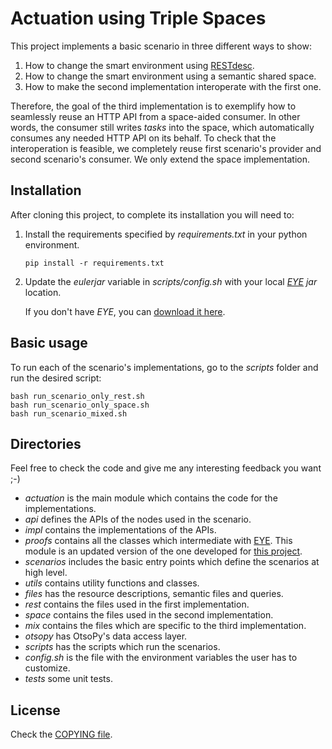 Actuation using Triple Spaces
=============================

This project implements a basic scenario in three different ways to show:

 1. How to change the smart environment using [RESTdesc](http://restdesc.org).
 1. How to change the smart environment using a semantic shared space.
 1. How to make the second implementation interoperate with the first one.

Therefore, the goal of the third implementation is to exemplify how to seamlessly reuse an HTTP API from a space-aided consumer.
In other words, the consumer still writes _tasks_ into the space, which automatically consumes any needed HTTP API on its behalf.
To check that the interoperation is feasible, we completely reuse first scenario's provider and second scenario's consumer.
We only extend the space implementation.


Installation
------------

After cloning this project, to complete its installation you will need to:

 1. Install the requirements specified by _requirements.txt_ in your python environment.

        pip install -r requirements.txt

 2. Update the _eulerjar_ variable in _scripts/config.sh_ with your local _[EYE](http://eulersharp.sourceforge.net/) jar_ location.
    
    If you don't have _EYE_, you can [download it here](http://sourceforge.net/projects/eulersharp/files/eulersharp/).


Basic usage
-----------

To run each of the scenario's implementations, go to the _scripts_ folder and run the desired script:

    bash run_scenario_only_rest.sh
    bash run_scenario_only_space.sh
    bash run_scenario_mixed.sh


Directories
-----------

Feel free to check the code and give me any interesting feedback you want ;-)

 * _actuation_ is the main module which contains the code for the implementations.
  * _api_ defines the APIs of the nodes used in the scenario.
  * _impl_ contains the implementations of the APIs.
  * _proofs_ contains all the classes which intermediate with [EYE](http://eulersharp.sourceforge.net/).
   This module is an updated version of the one developed for [this project](https://github.com/gomezgoiri/actuationInSpaceThroughRESTdesc).
  * _scenarios_ includes the basic entry points which define the scenarios at high level.
  * _utils_ contains utility functions and classes.
 * _files_ has the resource descriptions, semantic files and queries.
  * _rest_ contains the files used in the first implementation.
  * _space_ contains the files used in the second implementation.
  * _mix_ contains the files which are specific to the third implementation.
 * _otsopy_ has OtsoPy's data access layer.
 * _scripts_ has the scripts which run the scenarios.
  * _config.sh_ is the file with the environment variables the user has to customize.
 * _tests_ some unit tests.


License
-------

Check the [COPYING file](https://github.com/gomezgoiri/actuationOnTripleSpace/blob/master/COPYING).
